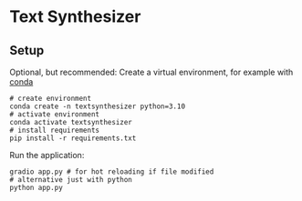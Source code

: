 # Text Synthesizer

## Setup

Optional, but recommended: Create a virtual environment, for example with [conda](https://www.anaconda.com/download/success#miniconda)

```
# create environment
conda create -n textsynthesizer python=3.10
# activate environment
conda activate textsynthesizer
# install requirements
pip install -r requirements.txt
```

Run the application:

```
gradio app.py # for hot reloading if file modified
# alternative just with python
python app.py
```

